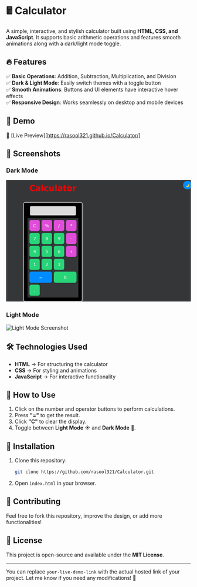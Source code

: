 # 🖩 Calculator  

A simple, interactive, and stylish calculator built using **HTML, CSS, and JavaScript**. It supports basic arithmetic operations and features smooth animations along with a dark/light mode toggle.  

## 🔥 Features  
✅ **Basic Operations**: Addition, Subtraction, Multiplication, and Division  
✅ **Dark & Light Mode**: Easily switch themes with a toggle button  
✅ **Smooth Animations**: Buttons and UI elements have interactive hover effects  
✅ **Responsive Design**: Works seamlessly on desktop and mobile devices  

## 🎥 Demo  
🔗 [Live Preview][https://rasool321.github.io/Calculator/]  

## 📸 Screenshots  
### **Dark Mode**  
![Dark Mode Screenshot](screenshots/dark.png)  

### **Light Mode**  
![Light Mode Screenshot](screenshots/wight.png)  

## 🛠️ Technologies Used  
- **HTML** → For structuring the calculator  
- **CSS** → For styling and animations  
- **JavaScript** → For interactive functionality  

## 🚀 How to Use  
1. Click on the number and operator buttons to perform calculations.  
2. Press **"="** to get the result.  
3. Click **"C"** to clear the display.  
4. Toggle between **Light Mode** ☀️ and **Dark Mode** 🌙.  

## 📂 Installation  
1. Clone this repository:  
   ```bash
   git clone https://github.com/rasool321/Calculator.git
   ```
2. Open `index.html` in your browser.  

## 🤝 Contributing  
Feel free to fork this repository, improve the design, or add more functionalities!  

## 📜 License  
This project is open-source and available under the **MIT License**.  

---

You can replace `your-live-demo-link` with the actual hosted link of your project. Let me know if you need any modifications! 🚀
